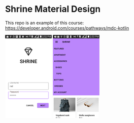 # Shrine Material Design
This repo is an example of this course: https://developer.android.com/courses/pathways/mdc-kotlin

<img src="screenshots/shrine1.png" width="30%" height="30%">  <img src="screenshots/shrine2.png" width="30%" height="30%"> 
